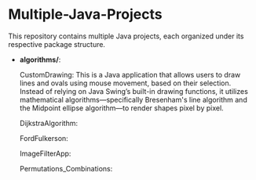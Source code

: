 # Multiple-Java-Projects

This repository contains multiple Java projects, each organized under its respective package structure.

- **algorithms/**:
  
  CustomDrawing: This is a Java application that allows users to draw lines and ovals using mouse movement, based on their selection. Instead of relying on Java Swing’s built-in drawing functions, it utilizes mathematical algorithms—specifically Bresenham's line algorithm and the Midpoint ellipse algorithm—to render shapes pixel by pixel.

  DijkstraAlgorithm:
	
  FordFulkerson:
	
  ImageFilterApp:
		
  Permutations_Combinations:

  
